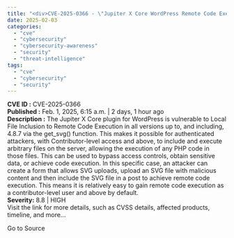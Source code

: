 ```yaml
---
title: "<div>CVE-2025-0366 - \"Jupiter X Core WordPress Remote Code Execution Vulnerability\"</div>"
date: 2025-02-03
categories: 
  - "cve"
  - "cybersecurity"
  - "cybersecurity-awareness"
  - "security"
  - "threat-intelligence"
tags: 
  - "cve"
  - "cybersecurity"
  - "security"
---
```


**CVE ID :** CVE-2025-0366  
**Published :** Feb. 1, 2025, 6:15 a.m. | 2 days, 1 hour ago  
**Description :** The Jupiter X Core plugin for WordPress is vulnerable to Local File Inclusion to Remote Code Execution in all versions up to, and including, 4.8.7 via the get\_svg() function. This makes it possible for authenticated attackers, with Contributor-level access and above, to include and execute arbitrary files on the server, allowing the execution of any PHP code in those files. This can be used to bypass access controls, obtain sensitive data, or achieve code execution. In this specific case, an attacker can create a form that allows SVG uploads, upload an SVG file with malicious content and then include the SVG file in a post to achieve remote code execution. This means it is relatively easy to gain remote code execution as a contributor-level user and above by default.  
**Severity:** 8.8 | HIGH  
Visit the link for more details, such as CVSS details, affected products, timeline, and more...

Go to Source
